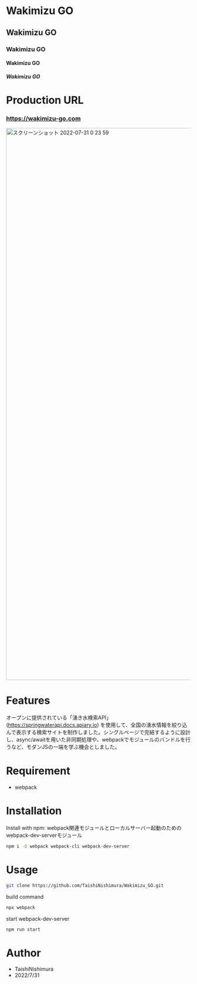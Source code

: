 # Wakimizu GO

## Wakimizu GO

### Wakimizu GO

#### Wakimizu GO

##### Wakimizu GO

# Production URL
### https://wakimizu-go.com
 
 
<img width="1506" alt="スクリーンショット 2022-07-31 0 23 59" src="https://user-images.githubusercontent.com/86339782/181923430-b3b2467e-2759-4f03-a93b-ebaa4ecb5672.png">
 
# Features
 
オープンに提供されている「湧き水検索API」 (https://springwaterapi.docs.apiary.io) を使用して、全国の湧水情報を絞り込んで表示する検索サイトを制作しました。シングルページで完結するように設計し、async/awaitを用いた非同期処理や、webpackでモジュールのバンドルを行うなど、モダンJSの一端を学ぶ機会としました。
 
# Requirement

* webpack
 
# Installation

Install with npm:
webpack関連モジュールとローカルサーバー起動のためのwebpack-dev-serverモジュール
```bash
npm i -D webpack webpack-cli webpack-dev-server
```

# Usage
 
```bash
git clone https://github.com/TaishiNishimura/Wakimizu_GO.git
```
build command
```bash
npx webpack
```
start webpack-dev-server
```bash
npm run start
```
 
# Author
 
* TaishiNishimura
* 2022/7/31
